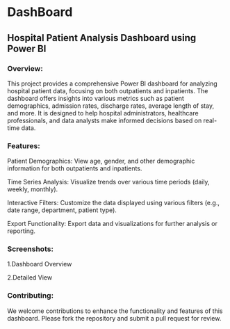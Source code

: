 # DashBoard
## Hospital Patient Analysis Dashboard using Power BI
### Overview:
This project provides a comprehensive Power BI dashboard for analyzing hospital patient data, focusing on both outpatients and inpatients. The dashboard offers insights into various metrics such as patient demographics, admission rates, discharge rates, average length of stay, and more. It is designed to help hospital administrators, healthcare professionals, and data analysts make informed decisions based on real-time data.

### Features:
Patient Demographics: View age, gender, and other demographic information for both outpatients and inpatients.

Time Series Analysis: Visualize trends over various time periods (daily, weekly, monthly).

Interactive Filters: Customize the data displayed using various filters (e.g., date range, department, patient type).

Export Functionality: Export data and visualizations for further analysis or reporting.

### Screenshots:
1.Dashboard Overview

2.Detailed View 

### Contributing:
We welcome contributions to enhance the functionality and features of this dashboard. Please fork the repository and submit a pull request for review.
